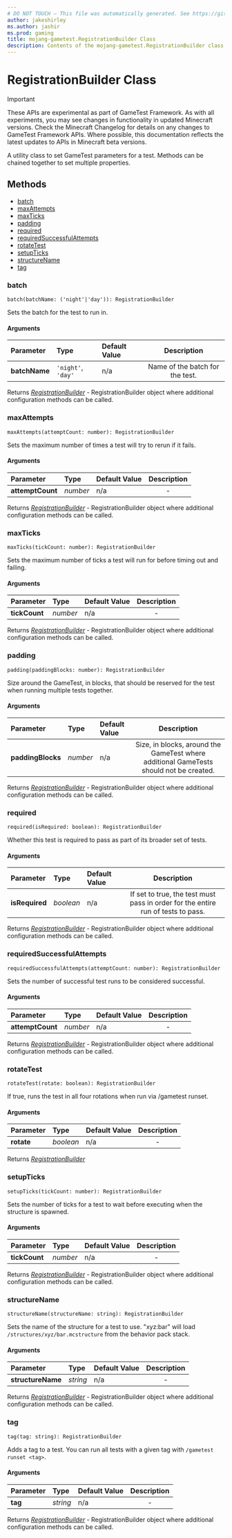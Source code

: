 ```yaml
---
# DO NOT TOUCH — This file was automatically generated. See https://github.com/Mojang/MinecraftScriptingApiDocsGenerator to modify descriptions, examples, etc.
author: jakeshirley
ms.author: jashir
ms.prod: gaming
title: mojang-gametest.RegistrationBuilder Class
description: Contents of the mojang-gametest.RegistrationBuilder class.
---
```

# RegistrationBuilder Class
>[!IMPORTANT]
>These APIs are experimental as part of GameTest Framework. As with all experiments, you may see changes in functionality in updated Minecraft versions. Check the Minecraft Changelog for details on any changes to GameTest Framework APIs. Where possible, this documentation reflects the latest updates to APIs in Minecraft beta versions.


A utility class to set GameTest parameters for a test. Methods can be chained together to set multiple properties.


## Methods
- [batch](#batch)
- [maxAttempts](#maxattempts)
- [maxTicks](#maxticks)
- [padding](#padding)
- [required](#required)
- [requiredSuccessfulAttempts](#requiredsuccessfulattempts)
- [rotateTest](#rotatetest)
- [setupTicks](#setupticks)
- [structureName](#structurename)
- [tag](#tag)
  
### **batch**
`
batch(batchName: ('night'|'day')): RegistrationBuilder
`

Sets the batch for the test to run in.
#### Arguments
| Parameter | Type | Default Value | Description |
| :--- | :--- | :--- | :---: |
| **batchName** | `'night'`, `'day'` | n/a | Name of the batch for the test. |

Returns [*RegistrationBuilder*](RegistrationBuilder.md) - RegistrationBuilder object where additional configuration methods can be called.


### **maxAttempts**
`
maxAttempts(attemptCount: number): RegistrationBuilder
`

Sets the maximum number of times a test will try to rerun if it fails.
#### Arguments
| Parameter | Type | Default Value | Description |
| :--- | :--- | :--- | :---: |
| **attemptCount** | *number* | n/a | - |

Returns [*RegistrationBuilder*](RegistrationBuilder.md) - RegistrationBuilder object where additional configuration methods can be called.


### **maxTicks**
`
maxTicks(tickCount: number): RegistrationBuilder
`

Sets the maximum number of ticks a test will run for before timing out and failing.
#### Arguments
| Parameter | Type | Default Value | Description |
| :--- | :--- | :--- | :---: |
| **tickCount** | *number* | n/a | - |

Returns [*RegistrationBuilder*](RegistrationBuilder.md) - RegistrationBuilder object where additional configuration methods can be called.


### **padding**
`
padding(paddingBlocks: number): RegistrationBuilder
`

Size around the GameTest, in blocks, that should be reserved for the test when running multiple tests together.
#### Arguments
| Parameter | Type | Default Value | Description |
| :--- | :--- | :--- | :---: |
| **paddingBlocks** | *number* | n/a | Size, in blocks, around the GameTest where additional GameTests should not be created. |

Returns [*RegistrationBuilder*](RegistrationBuilder.md) - RegistrationBuilder object where additional configuration methods can be called.


### **required**
`
required(isRequired: boolean): RegistrationBuilder
`

Whether this test is required to pass as part of its broader set of tests.
#### Arguments
| Parameter | Type | Default Value | Description |
| :--- | :--- | :--- | :---: |
| **isRequired** | *boolean* | n/a | If set to true, the test must pass in order for the entire run of tests to pass. |

Returns [*RegistrationBuilder*](RegistrationBuilder.md) - RegistrationBuilder object where additional configuration methods can be called.


### **requiredSuccessfulAttempts**
`
requiredSuccessfulAttempts(attemptCount: number): RegistrationBuilder
`

Sets the number of successful test runs to be considered successful.
#### Arguments
| Parameter | Type | Default Value | Description |
| :--- | :--- | :--- | :---: |
| **attemptCount** | *number* | n/a | - |

Returns [*RegistrationBuilder*](RegistrationBuilder.md) - RegistrationBuilder object where additional configuration methods can be called.


### **rotateTest**
`
rotateTest(rotate: boolean): RegistrationBuilder
`

If true, runs the test in all four rotations when run via /gametest runset.
#### Arguments
| Parameter | Type | Default Value | Description |
| :--- | :--- | :--- | :---: |
| **rotate** | *boolean* | n/a | - |

Returns [*RegistrationBuilder*](RegistrationBuilder.md)


### **setupTicks**
`
setupTicks(tickCount: number): RegistrationBuilder
`

Sets the number of ticks for a test to wait before executing when the structure is spawned.
#### Arguments
| Parameter | Type | Default Value | Description |
| :--- | :--- | :--- | :---: |
| **tickCount** | *number* | n/a | - |

Returns [*RegistrationBuilder*](RegistrationBuilder.md) - RegistrationBuilder object where additional configuration methods can be called.


### **structureName**
`
structureName(structureName: string): RegistrationBuilder
`

Sets the name of the structure for a test to use. "xyz:bar" will load `/structures/xyz/bar.mcstructure` from the behavior pack stack.
#### Arguments
| Parameter | Type | Default Value | Description |
| :--- | :--- | :--- | :---: |
| **structureName** | *string* | n/a | - |

Returns [*RegistrationBuilder*](RegistrationBuilder.md) - RegistrationBuilder object where additional configuration methods can be called.


### **tag**
`
tag(tag: string): RegistrationBuilder
`

Adds a tag to a test. You can run all tests with a given tag with `/gametest runset <tag>`.
#### Arguments
| Parameter | Type | Default Value | Description |
| :--- | :--- | :--- | :---: |
| **tag** | *string* | n/a | - |

Returns [*RegistrationBuilder*](RegistrationBuilder.md) - RegistrationBuilder object where additional configuration methods can be called.



